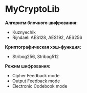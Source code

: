 # MyCryptoLib

**Алгоритм блочного шифрования:**
* Kuznyechik
* Rijndael: AES128, AES192, AES256

**Криптографическая хэш-функция:**
* Stribog256, Stribog512

**Режим шифрования:**
* Cipher Feedback mode
* Output Feedback mode
* Electronic Codebook mode
